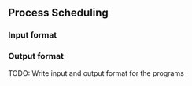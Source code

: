 ## Process Scheduling

### Input format

### Output format

TODO: Write input and output format for the programs
